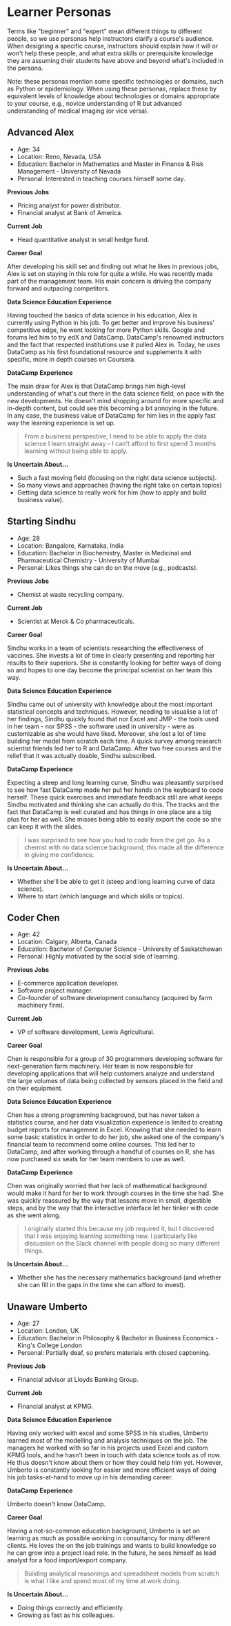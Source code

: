 # Learner Personas

Terms like "beginner" and "expert" mean different things to different people,
so we use personas help instructors clarify a course's audience.
When designing a specific course,
instructors should explain how it will or won't help these people,
and what extra skills or prerequisite knowledge they are assuming their students have
above and beyond what's included in the persona.

Note: these personas mention some specific technologies or domains,
such as Python or epidemiology.
When using these personas,
replace these by equivalent levels of knowledge about technologies or domains appropriate to your course,
e.g.,
novice understanding of R but advanced understanding of medical imaging
(or vice versa).

## Advanced Alex

- Age: 34
- Location: Reno, Nevada, USA
- Education: Bachelor in Mathematics and Master in Finance & Risk Management - University of Nevada
- Personal: Interested in teaching courses himself some day.

**Previous Jobs**

- Pricing analyst for power distributor.
- Financial analyst at Bank of America.

**Current Job**

- Head quantitative analyst in small hedge fund.

**Career Goal**

After developing his skill set and finding out what he likes in
previous jobs, Alex is set on staying in this role for quite a
while. He was recently made part of the management team. His main
concern is driving the company forward and outpacing competitors.

**Data Science Education Experience**

Having touched the basics of data science in his education, Alex is
currently using Python in his job. To get better and improve his
business' competitive edge, he went looking for more Python skills.
Google and forums led him to try edX and DataCamp. DataCamp's renowned
instructors and the fact that respected institutions use it pulled
Alex in. Today, he uses DataCamp as his first foundational resource
and supplements it with specific, more in depth courses on Coursera.

**DataCamp Experience**

The main draw for Alex is that DataCamp brings him high-level
understanding of what's out there in the data science field, on pace
with the new developments. He doesn't mind shopping around for more
specific and in-depth content, but could see this becoming a bit
annoying in the future. In any case, the business value of DataCamp
for him lies in the apply fast way the learning experience is set up.

> From a business perspective, I need to be able to apply the data
> science I learn straight away - I can't afford to first spend 3
> months learning without being able to apply.

**Is Uncertain About…**
     
- Such a fast moving field
  (focusing on the right data science subjects).
- So many views and approaches
  (having the right take on certain topics)
- Getting data science to really work for him
  (how to apply and build business value).

## Starting Sindhu

- Age: 28
- Location: Bangalore, Karnataka, India
- Education: Bachelor in Biochemistry, Master in Medicinal and Pharmaceutical Chemistry - University of Mumbai
- Personal: Likes things she can do on the move (e.g., podcasts).

**Previous Jobs**

- Chemist at waste recycling company.

**Current Job**

- Scientist at Merck & Co pharmaceuticals.

**Career Goal**

Sindhu works in a team of scientists researching the effectiveness of
vaccines. She invests a lot of time in clearly presenting and
reporting her results to their superiors. She is constantly looking
for better ways of doing so and hopes to one day become the principal
scientist on her team this way.

**Data Science Education Experience**

SIndhu came out of university with knowledge about the most important
statistical concepts and techniques. However, needing to visualise a
lot of her findings, Sindhu quickly found that nor Excel and JMP - the
tools used in her team - nor SPSS - the software used in university -
were as customizable as she would have liked. Moreover, she lost a lot
of time building her model from scratch each time.  A quick survey
among research scientist friends led her to R and DataCamp.  After two
free courses and the relief that it was actually doable, Sindhu
subscribed.

**DataCamp Experience**

Expecting a steep and long learning curve, Sindhu was pleasantly
surprised to see how fast DataCamp made her put her hands on the
keyboard to code herself.  These quick exercises and immediate
feedback still are what keeps Sindhu motivated and thinking she can
actually do this. The tracks and the fact that DataCamp is well
curated and has things in one place are a big plus for her as
well. She misses being able to easily export the code so she can keep
it with the slides.

> I was surprised to see how you had to code from the get go. As a
> chemist with no data science background, this made all the
> difference in giving me confidence.

**Is Uncertain About…**
     
- Whether she'll be able to get it
  (steep and long learning curve of data science).
- Where to start
  (which language and which skills or topics).

## Coder Chen

- Age: 42
- Location: Calgary, Alberta, Canada
- Education: Bachelor of Computer Science - University of Saskatchewan
- Personal: Highly motivated by the social side of learning.

**Previous Jobs**

- E-commerce application developer.
- Software project manager.
- Co-founder of software development consultancy (acquired by farm machinery firm).

**Current Job**

- VP of software development, Lewis Agricultural.

**Career Goal**

Chen is responsible for a group of 30 programmers developing software
for next-generation farm machinery. Her team is now responsible for
developing applications that will help customers analyze and
understand the large volumes of data being collected by sensors placed
in the field and on their equipment.

**Data Science Education Experience**

Chen has a strong programming background, but has never taken a
statistics course, and her data visualization experience is limited to
creating budget reports for management in Excel.  Knowing that she
needed to learn some basic statistics in order to do her job, she
asked one of the company's financial team to recommend some online
courses.  This led her to DataCamp, and after working through a
handful of courses on R, she has now purchased six seats for her team
members to use as well.

**DataCamp Experience**

Chen was originally worried that her lack of mathematical background
would make it hard for her to work through courses in the time she
had.  She was quickly reassured by the way that lessons move in small,
digestible steps, and by the way that the interactive interface let
her tinker with code as she went along.

> I originally started this because my job required it, but I
> discovered that I was enjoying learning something new.  I
> particularly like discussion on the Slack channel with people doing
> so many different things.

**Is Uncertain About…**
     
- Whether she has the necessary mathematics background
  (and whether she can fill in the gaps in the time she can afford to invest).

## Unaware Umberto

- Age: 27
- Location: London, UK
- Education: Bachelor in Philosophy & Bachelor in Business  Economics - King's College London
- Personal: Partially deaf, so prefers materials with closed captioning.

**Previous Job**

- Financial advisor at Lloyds Banking Group.

**Current Job**

- Financial analyst at KPMG.

**Data Science Education Experience**

Having only worked with excel and some SPSS in his studies, Umberto
learned most of the modelling and analysis techniques on the job. The
managers he worked with so far in his projects used Excel and custom
KPMG tools, and he hasn't been in touch with data science tools as of
now.  He thus doesn't know about them or how they could help him yet.
However, Umberto is constantly looking for easier and more efficient
ways of doing his job tasks-at-hand to move up in his demanding
career.

**DataCamp Experience**

Umberto doesn't know DataCamp. 

**Career Goal**

Having a not-so-common education background, Umberto is set on
learning as much as possible working in consultancy for many different
clients. He loves the on the job trainings and wants to build
knowledge so he can grow into a project lead role. In the future, he
sees himself as lead analyst for a food import/export company.

> Building analytical reasonings and spreadsheet models from scratch
> is what I like and spend most of my time at work doing.

**Is Uncertain About…**
     
- Doing things correctly and efficiently.
- Growing as fast as his colleagues.
